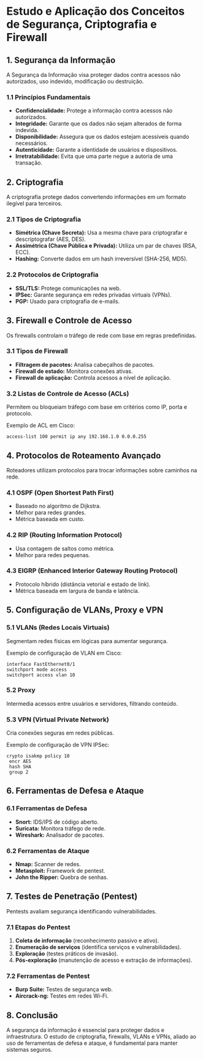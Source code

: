 # **Estudo e Aplicação dos Conceitos de Segurança, Criptografia e Firewall**

## **1. Segurança da Informação**

A Segurança da Informação visa proteger dados contra acessos não autorizados, uso indevido, modificação ou destruição.

### **1.1 Princípios Fundamentais**

- **Confidencialidade:** Protege a informação contra acessos não autorizados.
- **Integridade:** Garante que os dados não sejam alterados de forma indevida.
- **Disponibilidade:** Assegura que os dados estejam acessíveis quando necessários.
- **Autenticidade:** Garante a identidade de usuários e dispositivos.
- **Irretratabilidade:** Evita que uma parte negue a autoria de uma transação.

## **2. Criptografia**

A criptografia protege dados convertendo informações em um formato ilegível para terceiros.

### **2.1 Tipos de Criptografia**

- **Simétrica (Chave Secreta):** Usa a mesma chave para criptografar e descriptografar (AES, DES).
- **Assimétrica (Chave Pública e Privada):** Utiliza um par de chaves (RSA, ECC).
- **Hashing:** Converte dados em um hash irreversível (SHA-256, MD5).

### **2.2 Protocolos de Criptografia**

- **SSL/TLS:** Protege comunicações na web.
- **IPSec:** Garante segurança em redes privadas virtuais (VPNs).
- **PGP:** Usado para criptografia de e-mails.

## **3. Firewall e Controle de Acesso**

Os firewalls controlam o tráfego de rede com base em regras predefinidas.

### **3.1 Tipos de Firewall**

- **Filtragem de pacotes:** Analisa cabeçalhos de pacotes.
- **Firewall de estado:** Monitora conexões ativas.
- **Firewall de aplicação:** Controla acessos a nível de aplicação.

### **3.2 Listas de Controle de Acesso (ACLs)**

Permitem ou bloqueiam tráfego com base em critérios como IP, porta e protocolo.

Exemplo de ACL em Cisco:

```
access-list 100 permit ip any 192.168.1.0 0.0.0.255
```

## **4. Protocolos de Roteamento Avançado**

Roteadores utilizam protocolos para trocar informações sobre caminhos na rede.

### **4.1 OSPF (Open Shortest Path First)**

- Baseado no algoritmo de Dijkstra.
- Melhor para redes grandes.
- Métrica baseada em custo.

### **4.2 RIP (Routing Information Protocol)**

- Usa contagem de saltos como métrica.
- Melhor para redes pequenas.

### **4.3 EIGRP (Enhanced Interior Gateway Routing Protocol)**

- Protocolo híbrido (distância vetorial e estado de link).
- Métrica baseada em largura de banda e latência.

## **5. Configuração de VLANs, Proxy e VPN**

### **5.1 VLANs (Redes Locais Virtuais)**

Segmentam redes físicas em lógicas para aumentar segurança.

Exemplo de configuração de VLAN em Cisco:

```
interface FastEthernet0/1
switchport mode access
switchport access vlan 10
```

### **5.2 Proxy**

Intermedia acessos entre usuários e servidores, filtrando conteúdo.

### **5.3 VPN (Virtual Private Network)**

Cria conexões seguras em redes públicas.

Exemplo de configuração de VPN IPSec:

```
crypto isakmp policy 10
 encr AES
 hash SHA
 group 2
```

## **6. Ferramentas de Defesa e Ataque**

### **6.1 Ferramentas de Defesa**

- **Snort:** IDS/IPS de código aberto.
- **Suricata:** Monitora tráfego de rede.
- **Wireshark:** Analisador de pacotes.

### **6.2 Ferramentas de Ataque**

- **Nmap:** Scanner de redes.
- **Metasploit:** Framework de pentest.
- **John the Ripper:** Quebra de senhas.

## **7. Testes de Penetração (Pentest)**

Pentests avaliam segurança identificando vulnerabilidades.

### **7.1 Etapas do Pentest**

1. **Coleta de informação** (reconhecimento passivo e ativo).
2. **Enumeração de serviços** (identifica serviços e vulnerabilidades).
3. **Exploração** (testes práticos de invasão).
4. **Pós-exploração** (manutenção de acesso e extração de informações).

### **7.2 Ferramentas de Pentest**

- **Burp Suite:** Testes de segurança web.
- **Aircrack-ng:** Testes em redes Wi-Fi.

## **8. Conclusão**

A segurança da informação é essencial para proteger dados e infraestrutura. O estudo de criptografia, firewalls, VLANs e VPNs, aliado ao uso de ferramentas de defesa e ataque, é fundamental para manter sistemas seguros.